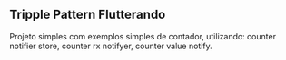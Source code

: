 ## Tripple Pattern Flutterando

Projeto simples com exemplos simples de contador, utilizando: counter notifier store, counter rx notifyer, counter value notify.
